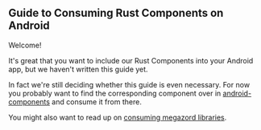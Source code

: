 ## Guide to Consuming Rust Components on Android

Welcome!

It's great that you want to include our Rust Components into your Android  app,
but we haven't written this guide yet.

In fact we're still deciding whether this guide is even necessary. For now you
probably want to find the corresponding component over in
[android-components](https://github.com/mozilla-mobile/android-components/) and
consume it from there.

You might also want to read up on [consuming megazord
libraries](consuming-megazord-libraries.md).
